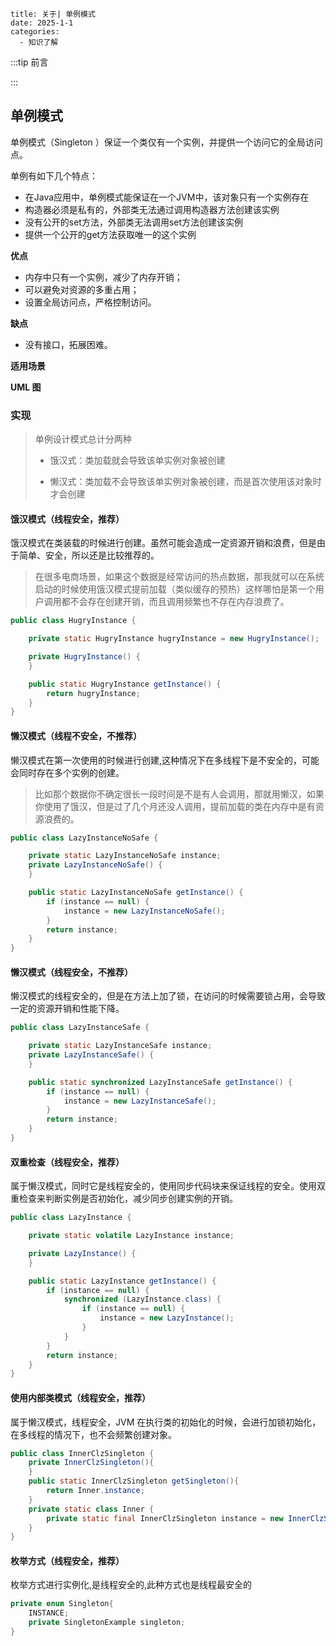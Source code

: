 ```
title: 关于| 单例模式
date: 2025-1-1
categories: 
  - 知识了解
```

:::tip 前言



:::

## 单例模式

单例模式（Singleton ）保证一个类仅有一个实例，并提供一个访问它的全局访问点。





单例有如下几个特点：

- 在Java应用中，单例模式能保证在一个JVM中，该对象只有一个实例存在
- 构造器必须是私有的，外部类无法通过调用构造器方法创建该实例
- 没有公开的set方法，外部类无法调用set方法创建该实例
- 提供一个公开的get方法获取唯一的这个实例

**优点**

- 内存中只有一个实例，减少了内存开销；
- 可以避免对资源的多重占用；
- 设置全局访问点，严格控制访问。

**缺点**

- 没有接口，拓展困难。



**适用场景**



**UML 图**

### 实现

> 单例设计模式总计分两种
>
> - 饿汉式：类加载就会导致该单实例对象被创建	
>
> - 懒汉式：类加载不会导致该单实例对象被创建，而是首次使用该对象时才会创建

#### 饿汉模式（线程安全，推荐）

饿汉模式在类装载的时候进行创建。虽然可能会造成一定资源开销和浪费，但是由于简单、安全，所以还是比较推荐的。

> 在很多电商场景，如果这个数据是经常访问的热点数据，那我就可以在系统启动的时候使用饿汉模式提前加载（类似缓存的预热）这样哪怕是第一个用户调用都不会存在创建开销，而且调用频繁也不存在内存浪费了。

```Java
public class HugryInstance {

    private static HugryInstance hugryInstance = new HugryInstance();

    private HugryInstance() {
    }

    public static HugryInstance getInstance() {
        return hugryInstance;
    }
}
```



#### 懒汉模式（线程不安全，不推荐）

懒汉模式在第一次使用的时候进行创建,这种情况下在多线程下是不安全的，可能会同时存在多个实例的创建。

> 比如那个数据你不确定很长一段时间是不是有人会调用，那就用懒汉，如果你使用了饿汉，但是过了几个月还没人调用，提前加载的类在内存中是有资源浪费的。

```Java
public class LazyInstanceNoSafe {

    private static LazyInstanceNoSafe instance;
    private LazyInstanceNoSafe() {
    }

    public static LazyInstanceNoSafe getInstance() {
        if (instance == null) {
            instance = new LazyInstanceNoSafe();
        }
        return instance;
    }
}
```



#### 懒汉模式（线程安全，不推荐）

懒汉模式的线程安全的，但是在方法上加了锁，在访问的时候需要锁占用，会导致一定的资源开销和性能下降。

```Java
public class LazyInstanceSafe {

    private static LazyInstanceSafe instance;
    private LazyInstanceSafe() {
    }

    public static synchronized LazyInstanceSafe getInstance() {
        if (instance == null) {
            instance = new LazyInstanceSafe();
        }
        return instance;
    }
}
```

#### 

#### 双重检查（线程安全，推荐）

属于懒汉模式，同时它是线程安全的，使用同步代码块来保证线程的安全。使用双重检查来判断实例是否初始化，减少同步创建实例的开销。

```Java
public class LazyInstance {

    private static volatile LazyInstance instance;

    private LazyInstance() {
    }

    public static LazyInstance getInstance() {
        if (instance == null) {
            synchronized (LazyInstance.class) {
                if (instance == null) {
                    instance = new LazyInstance();
                }
            }
        }
        return instance;
    }
}
```



#### 使用内部类模式（线程安全，推荐）

属于懒汉模式，线程安全，JVM 在执行类的初始化的时候，会进行加锁初始化，在多线程的情况下，也不会频繁创建对象。

```Java
public class InnerClzSingleton {
    private InnerClzSingleton(){
    }
    public static InnerClzSingleton getSingleton(){
        return Inner.instance;
    }
    private static class Inner {
        private static final InnerClzSingleton instance = new InnerClzSingleton();
    }
}
```



#### 枚举方式（线程安全，推荐）

枚举方式进行实例化,是线程安全的,此种方式也是线程最安全的

```Java
private enum Singleton{
    INSTANCE;
    private SingletonExample singleton;
}
```
